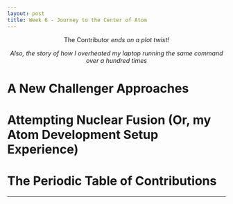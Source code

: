 ```yaml
---
layout: post
title: Week 6 - Journey to the Center of Atom
---
```

<p align="center"> The Contributor <em>  ends on a plot twist!  </em> </p>
<p align="center"> <em> Also, the story of how I overheated my laptop running the same command over a hundred times</em></p>


# A New Challenger Approaches

# Attempting Nuclear Fusion (Or, my Atom Development Setup Experience)

# The Periodic Table of Contributions


---
